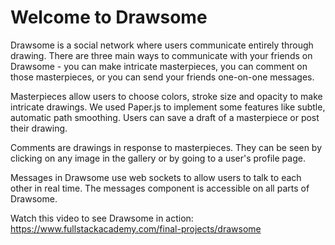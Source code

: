 # Welcome to Drawsome

Drawsome is a social network where users communicate entirely through drawing. There are three main ways to communicate with your friends on Drawsome - you can make intricate masterpieces, you can comment on those masterpieces, or you can send your friends one-on-one messages.

Masterpieces allow users to choose colors, stroke size and opacity to make intricate drawings. We used Paper.js to implement some features like subtle, automatic path smoothing. Users can save a draft of a masterpiece or post their drawing.

Comments are drawings in response to masterpieces. They can be seen by clicking on any image in the gallery or by going to a user's profile page.

Messages in Drawsome use web sockets to allow users to talk to each other in real time. The messages component is accessible on all parts of Drawsome.

Watch this video to see Drawsome in action: https://www.fullstackacademy.com/final-projects/drawsome

